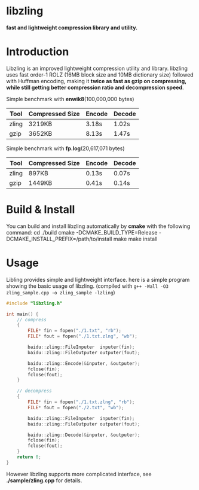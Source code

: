 libzling
========

**fast and lightweight compression library and utility.**

Introduction
============

Libzling is an improved lightweight compression utility and library. libzling uses fast order-1 ROLZ (16MB block size and 10MB dictionary size) followed with Huffman encoding, making it **twice as fast as gzip on compressing, while still getting better compression ratio and decompression speed**.

Simple benchmark with **enwik8**(100,000,000 bytes)

Tool  | Compressed Size | Encode | Decode |
------|-----------------|--------|--------|
zling | 3219KB          | 3.18s  | 1.02s  |
gzip  | 3652KB          | 8.13s  | 1.47s  |

Simple benchmark with **fp.log**(20,617,071 bytes)

Tool  | Compressed Size | Encode | Decode |
------|-----------------|--------|--------|
zling | 897KB           | 0.13s  | 0.07s  |
gzip  | 1449KB          | 0.41s  | 0.14s  |

Build & Install
===============

You can build and install libzling automatically by **cmake** with the following command:
    cd ./build
    cmake -DCMAKE_BUILD_TYPE=Release -DCMAKE_INSTALL_PREFIX=/path/to/install
    make
    make install

Usage
=====

Libling provides simple and lightweight interface. here is a simple program showing the basic usage of libzling. (compiled with `g++ -Wall -O3 zling_sample.cpp -o zling_sample -lzling`)

```C++
#include "libzling.h"

int main() {
    // compress
    {
        FILE* fin = fopen("./1.txt", "rb");
        FILE* fout = fopen("./1.txt.zlng", "wb");

        baidu::zling::FileInputer  inputer(fin);
        baidu::zling::FileOutputer outputer(fout);

        baidu::zling::Encode(&inputer, &outputer);
        fclose(fin);
        fclose(fout);
    }

    // decompress
    {
        FILE* fin = fopen("./1.txt.zlng", "rb");
        FILE* fout = fopen("./2.txt", "wb");

        baidu::zling::FileInputer  inputer(fin);
        baidu::zling::FileOutputer outputer(fout);

        baidu::zling::Decode(&inputer, &outputer);
        fclose(fin);
        fclose(fout);
    }
    return 0;
}
```
However libzling supports more complicated interface, see **./sample/zling.cpp** for details.
